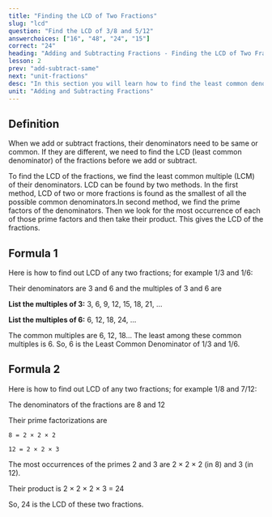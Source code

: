 ```yaml
---
title: "Finding the LCD of Two Fractions"
slug: "lcd"
question: "Find the LCD of 3/8 and 5/12"
answerchoices: ["16", "48", "24", "15"]
correct: "24"
heading: "Adding and Subtracting Fractions - Finding the LCD of Two Fractions"
lesson: 2
prev: "add-subtract-same"
next: "unit-fractions"
desc: "In this section you will learn how to find the least common denominator in order to add or subtract nonlike fractions"
unit: "Adding and Subtracting Fractions"
---
```


## Definition

When we add or subtract fractions, their denominators need to be same or common. If they are different, we need to find the LCD (least common denominator) of the fractions before we add or subtract.

To find the LCD of the fractions, we find the least common multiple (LCM) of their denominators. LCD can be found by two methods. In the first method, LCD of two or more fractions is found as the smallest of all the possible common denominators.In second method, we find the prime factors of the denominators. Then we look for the most occurrence of each of those prime factors and then take their product. This gives the LCD of the fractions.

## Formula 1

Here is how to find out LCD of any two fractions; for example 1/3 and 1/6:

Their denominators are 3 and 6 and the multiples of 3 and 6 are

**List the multiples of 3:** 3, 6, 9, 12, 15, 18, 21, ...

**List the multiples of 6:** 6, 12, 18, 24, ...

The common multiples are 6, 12, 18... The least among these common multiples is 6. So, 6 is the Least Common Denominator of 1/3 and 1/6.

## Formula 2

Here is how to find out LCD of any two fractions; for example 1/8 and 7/12:

The denominators of the fractions are 8 and 12

Their prime factorizations are

```
8 = 2 × 2 × 2

12 = 2 × 2 × 3
```

The most occurrences of the primes 2 and 3 are 2 × 2 × 2 (in 8) and 3 (in 12).

Their product is 2 × 2 × 2 × 3 = 24

So, 24 is the LCD of these two fractions.
